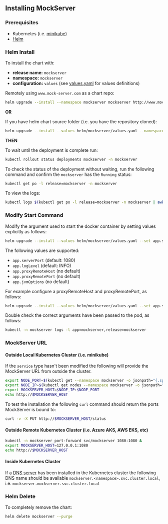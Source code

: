 ## Installing MockServer

### Prerequisites

- Kubernetes (i.e. [minikube](https://kubernetes.io/docs/tasks/tools/install-minikube/)) 
- [Helm](https://docs.helm.sh/using_helm/#quickstart-guide)

### Helm Install
To install the chart with: 
- **release name:** `mockserver` 
- **namespace:** `mockserver`
- **configuration:** `values` (see [values.yaml](values.yaml) for values definitions)

Remotely using `www.mock-server.com` as a chart repo:

```bash
helm upgrade --install --namespace mockserver mockserver http://www.mock-server.com/mockserver-5.7.0.tgz
```

**OR** 

If you have helm chart source folder (i.e. you have the repository cloned):

```bash
helm upgrade --install --values helm/mockserver/values.yaml --namespace mockserver mockserver helm/mockserver
```

**THEN**

To wait until the deployment is complete run:

```bash
kubectl rollout status deployments mockserver -n mockserver
```

To check the status of the deployment without waiting, run the following command and confirm the `mockserver` has the `Running` status:

```bash 
kubectl get po -l release=mockserver -n mockserver
```

To view the logs:

```bash
kubectl logs $(kubectl get po -l release=mockserver -n mockserver | awk '{if(NR==2)print $1}') -n mockserver
```

### Modify Start Command

Modify the argument used to start the docker container by setting values explicitly as follows:

```bash
helm upgrade --install --values helm/mockserver/values.yaml --set app.serverPort=1080  --set app.logLevel=INFO --namespace mockserver mockserver helm/mockserver
```

The following values are supported:
- `app.serverPort` (default: 1080)
- `app.logLevel` (default: INFO)
- `app.proxyRemoteHost` (no default)
- `app.proxyRemotePort` (no default)
- `app.jvmOptions` (no default)

For example configure a proxyRemoteHost and proxyRemotePort, as follows:

```bash
helm upgrade --install --values helm/mockserver/values.yaml --set app.serverPort=1080  --set app.logLevel=INFO  --set app.proxyRemoteHost=www.mock-server.com --set app.proxyRemotePort=443 --namespace mockserver mockserver helm/mockserver
```

Double check the correct arguments have been passed to the pod, as follows:

```bash
kubectl -n mockserver logs -l app=mockserver,release=mockserver
``` 

### MockServer URL

#### Outside Local Kubernetes Cluster (i.e. minikube)

If the `service` type hasn't been modified the following will provide the MockServer URL from outside the cluster.

```bash
export NODE_PORT=$(kubectl get --namespace mockserver -o jsonpath="{.spec.ports[0].nodePort}" services mockserver)
export NODE_IP=$(kubectl get nodes --namespace mockserver -o jsonpath="{.items[0].status.addresses[0].address}")
export MOCKSERVER_HOST=$NODE_IP:$NODE_PORT
echo http://$MOCKSERVER_HOST
```

To test the installation the following `curl` command should return the ports MockServer is bound to:

```bash
curl -v -X PUT http://$MOCKSERVER_HOST/status
```

#### Outside Remote Kubernetes Cluster (i.e. Azure AKS, AWS EKS, etc)

```bash
kubectl -n mockserver port-forward svc/mockserver 1080:1080 &
export MOCKSERVER_HOST=127.0.0.1:1080
echo http://$MOCKSERVER_HOST
```

#### Inside Kubernetes Cluster

If a [DNS server](https://kubernetes.io/docs/concepts/services-networking/service/#dns) has been installed in the Kubernetes cluster the following DNS name should be available `mockserver.<namespace>.svc.cluster.local`, i.e. `mockserver.mockserver.svc.cluster.local`

### Helm Delete

To completely remove the chart:

```bash
helm delete mockserver --purge
```

